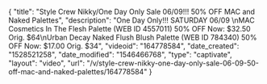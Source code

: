 {
    "title": "Style Crew Nikky\/One Day Only Sale 06\/09!!! 50% OFF MAC and Naked Palettes",
    "description": "One Day Only!!! SATURDAY 06\/09 \nMAC Cosmetics In The Flesh Palette (WEB ID 4557011) 50% OFF Now: $32.50 Orig. $64\nUrban Decay Naked Flush Blush Palette (WEB ID 784340) 50% OFF Now: $17.00 Orig. $34",
    "videoid": "164778584",
    "date_created": "1528521258",
    "date_modified": "1546466768",
    "type": "captivate",
    "layout": "video",
    "url": "\/v\/style-crew-nikky-one-day-only-sale-06-09-50-off-mac-and-naked-palettes\/164778584"
}